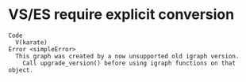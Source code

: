 # VS/ES require explicit conversion

    Code
      V(karate)
    Error <simpleError>
      This graph was created by a now unsupported old igraph version.
        Call upgrade_version() before using igraph functions on that object.

